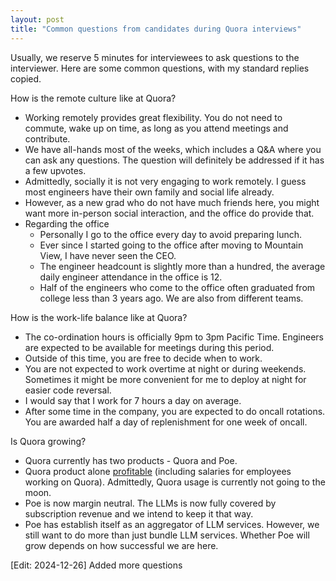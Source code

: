 ```yaml
---
layout: post
title: "Common questions from candidates during Quora interviews"
---
```



Usually, we reserve 5 minutes for interviewees to ask questions to the interviewer. Here are some common questions, with my standard replies copied.

How is the remote culture like at Quora?
- Working remotely provides great flexibility. You do not need to commute, wake up on time, as long as you attend meetings and contribute.
- We have all-hands most of the weeks, which includes a Q&A where you can ask any questions. The question will definitely be addressed if it has a few upvotes.
- Admittedly, socially it is not very engaging to work remotely. I guess most engineers have their own family and social life already.
- However, as a new grad who do not have much friends here, you might want more in-person social interaction, and the office do provide that.
- Regarding the office
    - Personally I go to the office every day to avoid preparing lunch.
    - Ever since I started going to the office after moving to Mountain View, I have never seen the CEO.
    - The engineer headcount is slightly more than a hundred, the average daily engineer attendance in the office is 12.
    - Half of the engineers who come to the office often graduated from college less than 3 years ago. We are also from different teams.


How is the work-life balance like at Quora?
- The co-ordination hours is officially 9pm to 3pm Pacific Time. Engineers are expected to be available for meetings during this period.
- Outside of this time, you are free to decide when to work.
- You are not expected to work overtime at night or during weekends. Sometimes it might be more convenient for me to deploy at night for easier code reversal.
- I would say that I work for 7 hours a day on average.
- After some time in the company, you are expected to do oncall rotations. You are awarded half a day of replenishment for one week of oncall.


Is Quora growing?
- Quora currently has two products - Quora and Poe.
- Quora product alone [profitable](https://quorablog.quora.com/New-Funding-from-Andreessen-Horowitz) (including salaries for employees working on Quora). Admittedly, Quora usage is currently not going to the moon.
- Poe is now margin neutral. The LLMs is now fully covered by subscription revenue and we intend to keep it that way.
- Poe has establish itself as an aggregator of LLM services. However, we still want to do more than just bundle LLM services. Whether Poe will grow depends on how successful we are here.


[Edit: 2024-12-26] Added more questions



